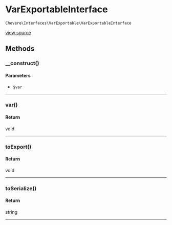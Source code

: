 # VarExportableInterface

`Chevere\Interfaces\VarExportable\VarExportableInterface`

[view source](https://github.com/chevere/chevere/blob/master//home/rodolfo/git/chevere/chevere/interfaces/VarExportable/VarExportableInterface.php)

## Methods

### __construct()

#### Parameters

-  `$var`

---

### var()

#### Return

void

---

### toExport()

#### Return

void

---

### toSerialize()

#### Return

string

---

